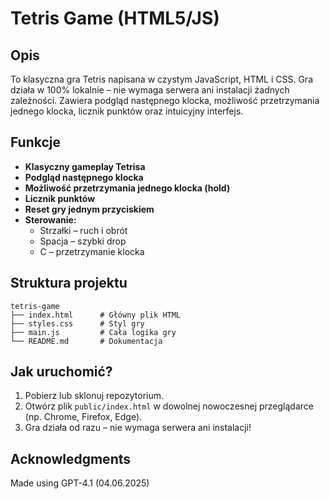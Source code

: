 # Tetris Game (HTML5/JS)

## Opis

To klasyczna gra Tetris napisana w czystym JavaScript, HTML i CSS. Gra działa w 100% lokalnie – nie wymaga serwera ani instalacji żadnych zależności. Zawiera podgląd następnego klocka, możliwość przetrzymania jednego klocka, licznik punktów oraz intuicyjny interfejs.

## Funkcje

- **Klasyczny gameplay Tetrisa**
- **Podgląd następnego klocka**
- **Możliwość przetrzymania jednego klocka (hold)**
- **Licznik punktów**
- **Reset gry jednym przyciskiem**
- **Sterowanie:**
  - Strzałki – ruch i obrót
  - Spacja – szybki drop
  - C – przetrzymanie klocka

## Struktura projektu

```
tetris-game
├── index.html      # Główny plik HTML
├── styles.css      # Styl gry
├── main.js         # Cała logika gry
└── README.md       # Dokumentacja
```

## Jak uruchomić?

1. Pobierz lub sklonuj repozytorium.
2. Otwórz plik `public/index.html` w dowolnej nowoczesnej przeglądarce (np. Chrome, Firefox, Edge).
3. Gra działa od razu – nie wymaga serwera ani instalacji!

## Acknowledgments

Made using GPT-4.1 (04.06.2025)
